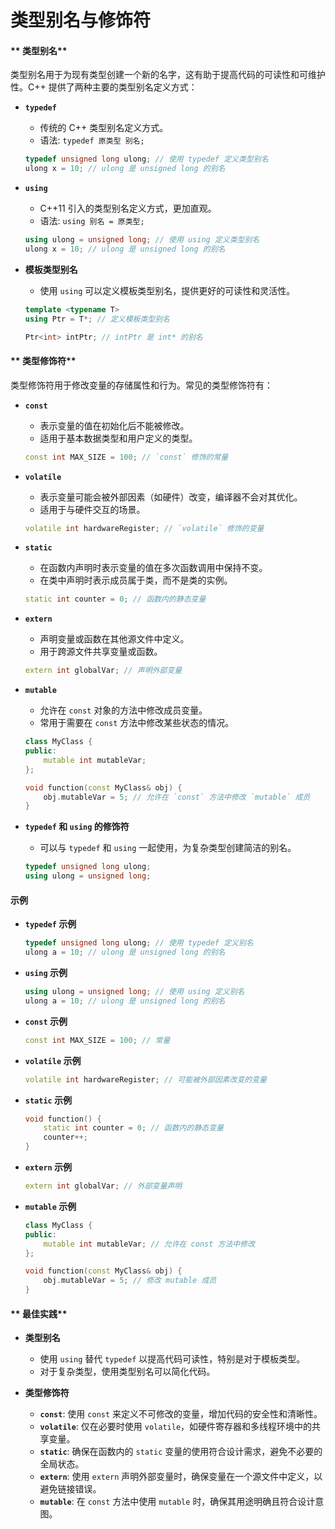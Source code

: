 # 类型别名与修饰符

#### ** 类型别名**

类型别名用于为现有类型创建一个新的名字，这有助于提高代码的可读性和可维护性。C++ 提供了两种主要的类型别名定义方式：

- **`typedef`**
  - 传统的 C++ 类型别名定义方式。
  - 语法: `typedef 原类型 别名;`
  ```cpp
  typedef unsigned long ulong; // 使用 typedef 定义类型别名
  ulong x = 10; // ulong 是 unsigned long 的别名
  ```

- **`using`**
  - C++11 引入的类型别名定义方式，更加直观。
  - 语法: `using 别名 = 原类型;`
  ```cpp
  using ulong = unsigned long; // 使用 using 定义类型别名
  ulong x = 10; // ulong 是 unsigned long 的别名
  ```

- **模板类型别名**
  - 使用 `using` 可以定义模板类型别名，提供更好的可读性和灵活性。
  ```cpp
  template <typename T>
  using Ptr = T*; // 定义模板类型别名
  
  Ptr<int> intPtr; // intPtr 是 int* 的别名
  ```

#### ** 类型修饰符**

类型修饰符用于修改变量的存储属性和行为。常见的类型修饰符有：

- **`const`**
  - 表示变量的值在初始化后不能被修改。
  - 适用于基本数据类型和用户定义的类型。
  ```cpp
  const int MAX_SIZE = 100; // `const` 修饰的常量
  ```

- **`volatile`**
  - 表示变量可能会被外部因素（如硬件）改变，编译器不会对其优化。
  - 适用于与硬件交互的场景。
  ```cpp
  volatile int hardwareRegister; // `volatile` 修饰的变量
  ```

- **`static`**
  - 在函数内声明时表示变量的值在多次函数调用中保持不变。
  - 在类中声明时表示成员属于类，而不是类的实例。
  ```cpp
  static int counter = 0; // 函数内的静态变量
  ```

- **`extern`**
  - 声明变量或函数在其他源文件中定义。
  - 用于跨源文件共享变量或函数。
  ```cpp
  extern int globalVar; // 声明外部变量
  ```

- **`mutable`**
  - 允许在 `const` 对象的方法中修改成员变量。
  - 常用于需要在 `const` 方法中修改某些状态的情况。
  ```cpp
  class MyClass {
  public:
      mutable int mutableVar;
  };
  
  void function(const MyClass& obj) {
      obj.mutableVar = 5; // 允许在 `const` 方法中修改 `mutable` 成员
  }
  ```

- **`typedef` 和 `using` 的修饰符**
  - 可以与 `typedef` 和 `using` 一起使用，为复杂类型创建简洁的别名。
  ```cpp
  typedef unsigned long ulong;
  using ulong = unsigned long;
  ```

#### **示例**

- **`typedef` 示例**
  ```cpp
  typedef unsigned long ulong; // 使用 typedef 定义别名
  ulong a = 10; // ulong 是 unsigned long 的别名
  ```

- **`using` 示例**
  ```cpp
  using ulong = unsigned long; // 使用 using 定义别名
  ulong a = 10; // ulong 是 unsigned long 的别名
  ```

- **`const` 示例**
  ```cpp
  const int MAX_SIZE = 100; // 常量
  ```

- **`volatile` 示例**
  ```cpp
  volatile int hardwareRegister; // 可能被外部因素改变的变量
  ```

- **`static` 示例**
  ```cpp
  void function() {
      static int counter = 0; // 函数内的静态变量
      counter++;
  }
  ```

- **`extern` 示例**
  ```cpp
  extern int globalVar; // 外部变量声明
  ```

- **`mutable` 示例**
  ```cpp
  class MyClass {
  public:
      mutable int mutableVar; // 允许在 const 方法中修改
  };
  
  void function(const MyClass& obj) {
      obj.mutableVar = 5; // 修改 mutable 成员
  }
  ```

#### ** 最佳实践**

- **类型别名**
  - 使用 `using` 替代 `typedef` 以提高代码可读性，特别是对于模板类型。
  - 对于复杂类型，使用类型别名可以简化代码。

- **类型修饰符**
  - **`const`**: 使用 `const` 来定义不可修改的变量，增加代码的安全性和清晰性。
  - **`volatile`**: 仅在必要时使用 `volatile`，如硬件寄存器和多线程环境中的共享变量。
  - **`static`**: 确保在函数内的 `static` 变量的使用符合设计需求，避免不必要的全局状态。
  - **`extern`**: 使用 `extern` 声明外部变量时，确保变量在一个源文件中定义，以避免链接错误。
  - **`mutable`**: 在 `const` 方法中使用 `mutable` 时，确保其用途明确且符合设计意图。
